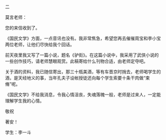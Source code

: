 二

莫言老师：

您的来信收到了。

《国民文学》方面，一点音讯也没有。我非常焦急，希望您再去催催周宝和李小宝两位老师，让他们尽快给我个回话。

前天夜里我又写了一篇小说，题名《驴街》。在这篇小说中，我采用了武侠小说的一些创作技巧，请老师慧眼观赏。此稿寄给什么刊物合适，由老师定夺吧。

关于酒的资料，我已随信寄出，那三十瓶美酒，等有车晋京时捎去，老师喝学生的酒，是天经地义的事，当年孔夫子设帐授徒还向每个学生索要十条干肉做“束脩”呢。

《国民文学》不给我消息，令我心情沮丧，失魂落魄一般，老师是过来人，一定能理解学生我的心情。

敬祝

著安！

学生：李一斗